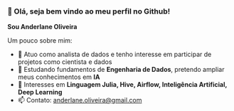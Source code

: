### 👋 Olá, seja bem vindo ao meu perfil no Github!


**Sou Anderlane Oliveira**

Um pouco sobre mim:

- 🔭 Atuo como analista de dados e tenho interesse em participar de projetos como cientista e dados
- 🌱 Estudando fundamentos de **Engenharia de Dados**, pretendo ampliar meus conhecimentos em **IA**
- 💬 Interesses em **Linguagem Julia, Hive, Airflow, Inteligência Artificial, Deep Learning**
- 📫 Contato: anderlane.oliveira@gmail.com

<!--

-->
